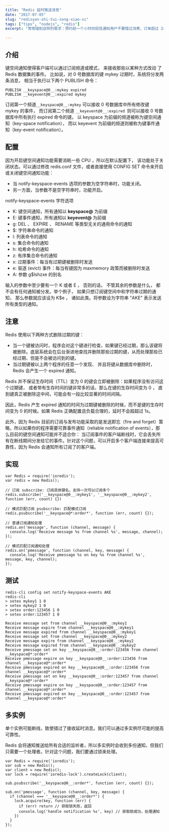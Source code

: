 ```yaml
---
title: "Redis 延时推送消息"
date: "2017-07-05"
slug: "redisyan-shi-tui-song-xiao-xi"
tags: ["tips", "nodejs", "redis"]
excerpt: "常常碰到这样的需求：预约前一个小时向短信通知用户不要错过消费，订单超过 24 小时而没有进一步操作自动取消。这类问题可以和定时消息一起归类到延时消息里。可以通过 Redis 的键空间通知实现类似需求"

---
```


## 介绍

键空间通知使得客户端可以通过订阅频道或模式， 来接收那些以某种方式改动 了 Redis 数据集的事件。
比如说，对 0 号数据库的键 mykey 过期时，系统将分发两条消息， 相当于执行以下两个 PUBLISH 命令：
```
PUBLISH __keyspace@0__:mykey expired
PUBLISH __keyevent@0__:expired mykey
```
订阅第一个频道`__keyspace@0__:mykey` 可以接收 0 号数据库中所有修改键 mykey 的事件， 而订阅第二个频道 `__keyevent@0__:expired `则可以接收 0 号数据库中所有执行 expired 命令的键。 以 keyspace 为前缀的频道被称为键空间通知（key-space notification）， 而以 keyevent 为前缀的频道则被称为键事件通知（key-event notification）。

## 配置

因为开启键空间通知功能需要消耗一些 CPU ，所以在默认配置下， 该功能处于关闭状态。可以通过修改 redis.conf 文件，或者直接使用 CONFIG SET 命令来开启或关闭键空间通知功能：

- 当 notify-keyspace-events 选项的参数为空字符串时，功能关闭。
- 另一方面，当参数不是空字符串时，功能开启。

notify-keyspace-events 字符选项

- K: 键空间通知，所有通知以 __keyspace@<db>__ 为前缀
- E: 键事件通知，所有通知以 __keyevent@<db>__ 为前缀
- g: DEL 、 EXPIRE 、 RENAME 等类型无关的通用命令的通知
- $: 字符串命令的通知
- l: 列表命令的通知
- s: 集合命令的通知
- h: 哈希命令的通知
- z: 有序集合命令的通知
- x: 过期事件：每当有过期键被删除时发送
- e: 驱逐 (evict) 事件：每当有键因为 maxmemory 政策而被删除时发送
- A: 参数 g$lshzxe 的别名


输入的参数中至少要有一个 K 或者 E ， 否则的话， 不管其余的参数是什么， 都不会有任何通知被分发。举个例子， 如果只想订阅键空间中和字符串过期的通知， 那么参数就应该设为 K$e ， 诸如此类。将参数设为字符串 "AKE" 表示发送所有类型的通知。


## 注意

Redis 使用以下两种方式删除过期的键：

- 当一个键被访问时，程序会对这个键进行检查，如果键已经过期，那么该键将被删除。底层系统会在后台渐进地查找并删除那些过期的键，从而处理那些已经过期、但是不会被访问到的键。
- 当过期键被以上两个程序的任意一个发现、 并且将键从数据库中删除时， Redis 会产生一个 expired 通知。

Redis 并不保证生存时间（TTL）变为 0 的键会立即被删除：如果程序没有访问这个过期键， 或者带有生存时间的键非常多的话，那么在键的生存时间变为 0 ， 直到键真正被删除这中间，可能会有一段比较显著的时间间隔。

因此，Redis 产生 expired 通知的时间为过期键被删除的时候，而不是键的生存时间变为 0 的时候。如果 Redis 正确配置且负载合理的，延时不会超超过 1s。

此外，因为 Redis 目前的订阅与发布功能采取的是发送即忘（fire and forget）策略，所以如果你的程序需要可靠事件通知（reliable notification of events），那么目前的键空间通知可能并不适合你： 当订阅事件的客户端断线时，它会丢失所有在断线期间分发给它的事件。针对这个问题，可以开启多个客户端连接来提高可靠性，因为 Redis 会通知所有订阅了的客户端。


## 实现

```
var Redis = require('ioredis');
var redis = new Redis();

// 订阅 subscribe: 订阅具体键名，支持一次可以订阅多个
redis.subscribe('__keyspace@0__:mykey1', '__keyspace@0__:mykey2', function (err, count) {})

// 模式匹配订阅 psubscribe: 匹配模式订阅
redis.psubscribe('__keyspace@*:order*', function (err, count) {});

// 普通订阅通知处理
redis.on('message', function (channel, message) {
  console.log('Receive message %s from channel %s', message, channel);
});

// 模式匹配订阅通知处理
redis.on('pmessage', function (channel, key, message) {
  console.log('Receive pmessage %s on key %s from channel %s', message, key, channel);
});

```

## 测试

```
redis-cli config set notify-keyspace-events AKE
redis-cli
> setex mykey1 1 0
> setex mykey2 1 0
> setex order:123456 1 0
> setex order:123457 1 0
```

```
Receive message set from channel __keyspace@0__:mykey1
Receive message expire from channel __keyspace@0__:mykey1
Receive message expired from channel __keyspace@0__:mykey1
Receive message set from channel __keyspace@0__:mykey2
Receive message expire from channel __keyspace@0__:mykey2
Receive message expired from channel __keyspace@0__:mykey2
Receive pmessage set on key __keyspace@0__:order:123456 from channel __keyspace@*:order*
Receive pmessage expire on key __keyspace@0__:order:123456 from channel __keyspace@*:order*
Receive pmessage expired on key __keyspace@0__:order:123456 from channel __keyspace@*:order*
Receive pmessage set on key __keyspace@0__:order:123457 from channel __keyspace@*:order*
Receive pmessage expire on key __keyspace@0__:order:123457 from channel __keyspace@*:order*
Receive pmessage expired on key __keyspace@0__:order:123457 from channel __keyspace@*:order*
```

## 多实例

单个实例可能断线，致使错过了接收延时消息。我们可以通过多实例尽可能的提高可靠性。

Redis 会将通知推送给所有合适的监听者，所以多实例时会收到多份通知，但我们只需要一个处理者。针对这个问题，我们要通过锁来处理。

```
var Redis = require('ioredis');
var sub = new Redis();
var client = new Redis();
var lock = require('ioredis-lock').createLock(client);

sub.psubscribe('__keyspace@0__:order*', function (err, count) {});

sub.on('pmessage', function (channel, key, message) {
  if (channel === '__keyspace@0__:order*') {
    lock.acquire(key, function (err) {
      if (err) return // 获取锁失败，返回
      console.log('handle notification %s', key) // 获取锁成功，处理通知
    })
  }
});

```
